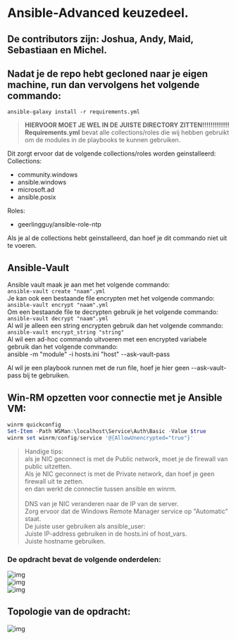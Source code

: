 # Ansible-Advanced keuzedeel.

## De contributors zijn: Joshua, Andy, Maid, Sebastiaan en Michel.

## Nadat je de repo hebt gecloned naar je eigen machine, run dan vervolgens het volgende commando:
`ansible-galaxy install -r requirements.yml`

> **HIERVOOR MOET JE WEL IN DE JUISTE DIRECTORY ZITTEN!!!!!!!!!!!!!** <br>
**Requirements.yml** bevat alle collections/roles die wij hebben gebruikt om de modules in de playbooks te kunnen gebruiken. <br>

Dit zorgt ervoor dat de volgende collections/roles worden geinstalleerd: <br>
Collections:
- community.windows 
- ansible.windows 
- microsoft.ad
- ansible.posix

Roles:
- geerlingguy/ansible-role-ntp <br>

Als je al de collections hebt geinstalleerd, dan hoef je dit commando niet uit te voeren. <br>

## Ansible-Vault
Ansible vault maak je aan met het volgende commando: <br>
`ansible-vault create "naam".yml` <br>
Je kan ook een bestaande file encrypten met het volgende commando: <br>
`ansible-vault encrypt "naam".yml` <br>
Om een bestaande file te decrypten gebruik je het volgende commando: <br>
`ansible-vault decrypt "naam".yml` <br>
Al wil je alleen een string encrypten gebruik dan het volgende commando: <br>
`ansible-vault encrypt_string "string"` <br>
Al wil een ad-hoc commando uitvoeren met een encrypted variabele gebruik dan het volgende commando: <br>
ansible -m "module" -i hosts.ini "host" --ask-vault-pass

Al wil je een playbook runnen met de run file, hoef je hier geen --ask-vault-pass bij te gebruiken. <br>

## Win-RM opzetten voor connectie met je Ansible VM:

```powershell
winrm quickconfig
Set-Item -Path WSMan:\localhost\Service\Auth\Basic -Value $true
winrm set winrm/config/service '@{AllowUnencrypted="true"}'
```

> Handige tips: <br>
als je NIC geconnect is met de Public network, moet je de firewall van public uitzetten. <br>
Als je NIC geconnect is met de Private network, dan hoef je geen firewall uit te zetten. <br>
en dan werkt de connectie tussen ansible en winrm. <br><br>
DNS van je NIC veranderen naar de IP van de server. <br>
Zorg ervoor dat de Windows Remote Manager service op "Automatic" staat. <br>
De juiste user gebruiken als ansible_user: <br>
Juiste IP-address gebruiken in de hosts.ini of host_vars. <br>
Juiste hostname gebruiken. <br>


### De opdracht bevat de volgende onderdelen:
![img](https://i.imgur.com/xsiaq7y.png) <br>
![img](https://i.imgur.com/1UbG5Ri.png) <br>
![img](https://i.imgur.com/RuOyz2o.png) <br>

## Topologie van de opdracht:
![img](https://i.imgur.com/EJe8cGb.png) <br>
